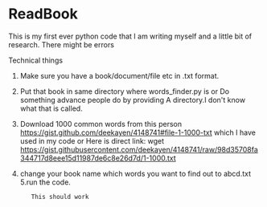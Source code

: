 # ReadBook
This is my first ever python code that I 
am writing myself and a little bit of research.
There might be errors

Technical things
1. Make sure you have a book/document/file etc in 
.txt format.

2. Put that book in same directory where 
words_finder.py is
          or 
Do something advance people do by providing
A directory.I don't know what that is called.

3. Download 1000 common words from this person
https://gist.github.com/deekayen/4148741#file-1-1000-txt
which I have used in my code
        or 
Here is direct link:
wget https://gist.githubusercontent.com/deekayen/4148741/raw/98d35708fa344717d8eee15d11987de6c8e26d7d/1-1000.txt

4. change your book name which words you
want to find out to abcd.txt 
5.run the code.

          This should work
